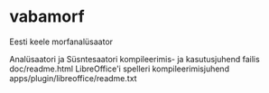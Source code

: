 vabamorf
========

Eesti keele morfanalüsaator

Analüsaatori ja Süsntesaatori kompileerimis- ja kasutusjuhend failis doc/readme.html
LibreOffice'i spelleri kompileerimisjuhend apps/plugin/libreoffice/readme.txt
